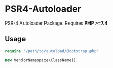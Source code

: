# PSR4-Autoloader
PSR-4 Autoloader Package. Requires **PHP >=7.4**

## Usage
```php
require '/path/to/autoload/Bootstrap.php'

new VendorNamespace\ClassName();
```
